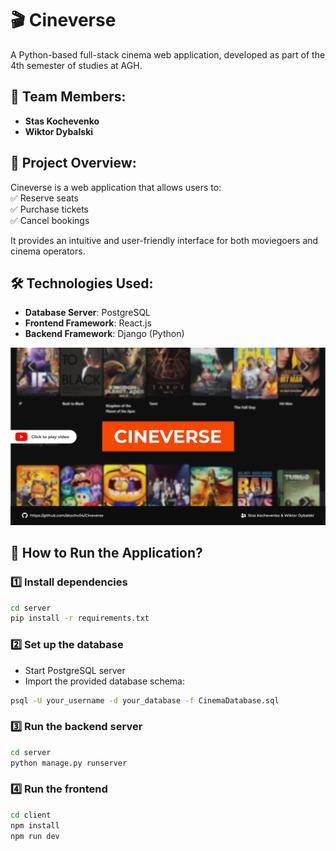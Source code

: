 # 🎬 Cineverse

A Python-based full-stack cinema web application, developed as part of the 4th semester of studies at AGH.

## 👥 Team Members:
- **Stas Kochevenko**  
- **Wiktor Dybalski**

## 📌 Project Overview:
Cineverse is a web application that allows users to:  
✅ Reserve seats  
✅ Purchase tickets  
✅ Cancel bookings  

It provides an intuitive and user-friendly interface for both moviegoers and cinema operators.

## 🛠️ Technologies Used:
- **Database Server**: PostgreSQL  
- **Frontend Framework**: React.js  
- **Backend Framework**: Django (Python)  

[![web-page_banner](img/baner.png)](https://youtu.be/ba-O6UYtpy8)

## 🚀 How to Run the Application?

### 1️⃣ Install dependencies
```bash
cd server
pip install -r requirements.txt
```

### 2️⃣ Set up the database
- Start PostgreSQL server
- Import the provided database schema:
```bash
psql -U your_username -d your_database -f CinemaDatabase.sql
```

### 3️⃣ Run the backend server
```bash
cd server
python manage.py runserver
```

### 4️⃣ Run the frontend
```bash
cd client
npm install
npm run dev
```

